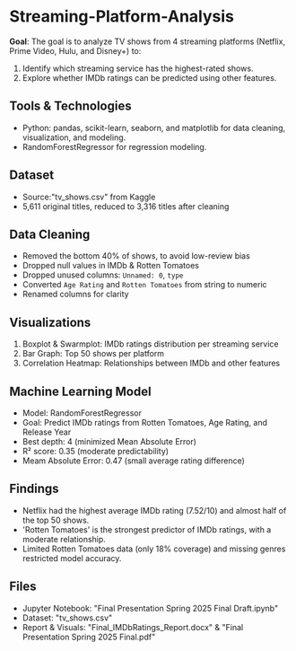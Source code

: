 # Streaming-Platform-Analysis
**Goal**: The goal is to analyze TV shows from 4 streaming platforms (Netflix, Prime Video, Hulu, and Disney+) to:
1. Identify which streaming service has the highest-rated shows.
2. Explore whether IMDb ratings can be predicted using other features.

## Tools & Technologies
- Python: pandas, scikit-learn, seaborn, and matplotlib for data cleaning, visualization, and modeling.
- RandomForestRegressor for regression modeling.

## Dataset
- Source:"tv_shows.csv" from Kaggle
- 5,611 original titles, reduced to 3,316 titles after cleaning

## Data Cleaning
- Removed the bottom 40% of shows, to avoid low-review bias
- Dropped null values in IMDb & Rotten Tomatoes
- Dropped unused columns: `Unnamed: 0`, `type`
- Converted `Age Rating` and `Rotten Tomatoes` from string to numeric
- Renamed columns for clarity

## Visualizations
1. Boxplot & Swarmplot: IMDb ratings distribution per streaming service
2. Bar Graph: Top 50 shows per platform
3. Correlation Heatmap: Relationships between IMDb and other features

## Machine Learning Model 
- Model: RandomForestRegressor
- Goal: Predict IMDb ratings from Rotten Tomatoes, Age Rating, and Release Year
- Best depth: 4 (minimized Mean Absolute Error)
- R² score: 0.35 (moderate predictability)
- Meam Absolute Error: 0.47 (small average rating difference)

## Findings
- Netflix had the highest average IMDb rating (7.52/10) and almost half of the top 50 shows.
- 'Rotten Tomatoes' is the strongest predictor of IMDb ratings, with a moderate relationship.
- Limited Rotten Tomatoes data (only 18% coverage) and missing genres restricted model accuracy.

## Files
- Jupyter Notebook: "Final Presentation Spring 2025 Final Draft.ipynb"
- Dataset: "tv_shows.csv"
- Report & Visuals: "Final_IMDbRatings_Report.docx" & "Final Presentation Spring 2025 Final.pdf"
